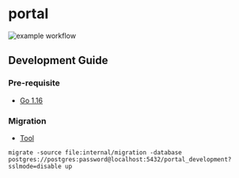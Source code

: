 # portal

![example workflow](https://github.com/pursuit/portal/actions/workflows/go.yml/badge.svg)

## Development Guide
### Pre-requisite
- [Go 1.16](https://golang.org/doc/install)

### Migration
- [Tool](https://github.com/golang-migrate/migrate)
```
migrate -source file:internal/migration -database postgres://postgres:password@localhost:5432/portal_development?sslmode=disable up
```
